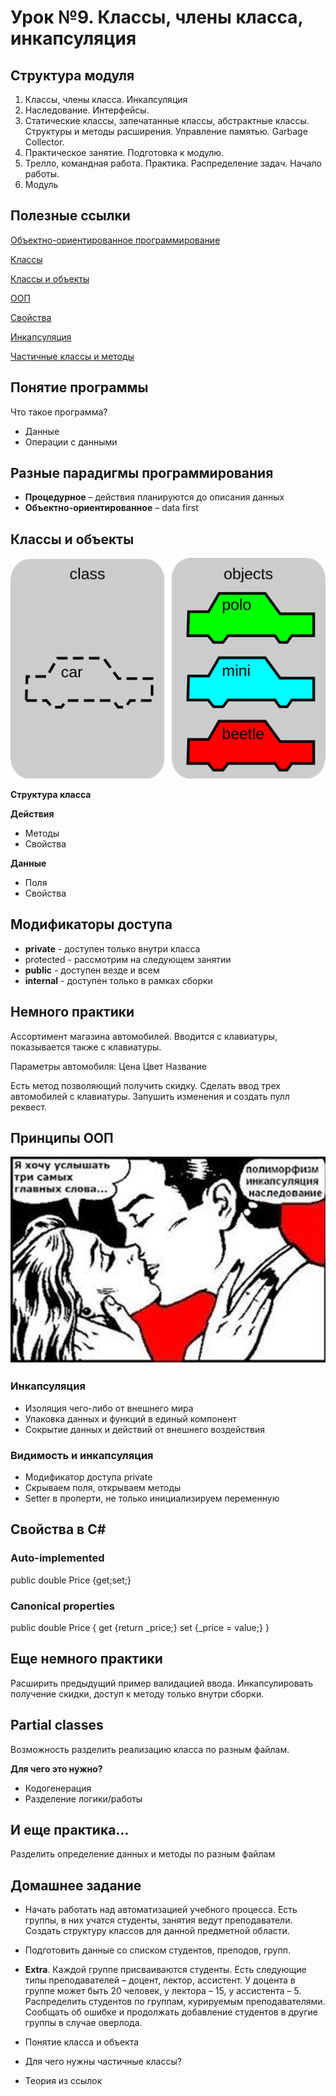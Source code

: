 # Урок №9. Классы, члены класса, инкапсуляция

## Структура модуля

1. Классы, члены класса. Инкапсуляция
2. Наследование. Интерфейсы.
3. Статические классы, запечатанные классы, абстрактные классы. Структуры и методы расширения. Управление памятью. Garbage Collector.
4. Практическое занятие. Подготовка к модулю.
5. Трелло, командная работа. Практика. Распределение задач. Начало работы.
6. Модуль

## Полезные ссылки

[Объектно-ориентированное программирование](https://docs.microsoft.com/en-us/dotnet/csharp/programming-guide/concepts/object-oriented-programming)

[Классы](https://docs.microsoft.com/ru-ru/dotnet/csharp/programming-guide/classes-and-structs/classes)

[Классы и объекты](https://docs.microsoft.com/ru-ru/dotnet/csharp/tour-of-csharp/classes-and-objects)

[ООП](https://metanit.com/sharp/tutorial/3.1.php)

[Свойства](https://docs.microsoft.com/en-us/dotnet/csharp/programming-guide/classes-and-structs/properties)

[Инкапсуляция](https://www.tutorialspoint.com/csharp/csharp_encapsulation.htm)

[Частичные классы и методы](https://docs.microsoft.com/en-us/dotnet/csharp/programming-guide/classes-and-structs/partial-classes-and-methods)

## Понятие программы

Что такое программа?

* Данные
* Операции с данными

## Разные парадигмы программирования

* **Процедурное** – действия планируются до описания данных
* **Объектно-ориентированное** – data first

## Классы и объекты

![Классы и объекты](/Module-2/images/classes-objects.png)

**Структура класса**

**Действия**

* Методы
* Свойства

**Данные**
* Поля
* Свойства

## Модификаторы доступа

* **private** - доступен только внутри класса
* protected - рассмотрим на следующем занятии
* **public** - доступен везде и всем
* **internal** - доступен только в рамках сборки

## Немного практики

Ассортимент магазина автомобилей. Вводится с клавиатуры, показывается также с клавиатуры.

Параметры автомобиля:
Цена
Цвет
Название

Есть метод позволяющий получить скидку. 
Сделать ввод трех автомобилей с клавиатуры. Запушить изменения и создать пулл реквест.

## Принципы ООП

![Главные принципы ООП](/Module-2/images/opp-principles.png)

### Инкапсуляция

* Изоляция чего-либо от внешнего мира
* Упаковка данных и функций в единый компонент
* Сокрытие данных и действий от внешнего воздействия

### Видимость и инкапсуляция

* Модификатор доступа private
* Скрываем поля, открываем методы
* Setter в проперти, не только инициализируем переменную

## Свойства в C#

### Auto-implemented

public double Price {get;set;}

### Canonical properties

public double Price 
{
	get {return _price;}
	set {_price = value;}
}

## Еще немного практики

Расширить предыдущий пример валидацией ввода. Инкапсулировать получение скидки, доступ к методу только внутри сборки.

## Partial classes

Возможность разделить реализацию класса по разным файлам.

**Для чего это нужно?**

* Кодогенерация
* Разделение логики/работы

## И еще практика...

Разделить определение данных и методы по разным файлам

## Домашнее задание

* Начать работать над автоматизацией учебного процесса. Есть группы, в них учатся студенты, занятия ведут 
преподаватели. Создать структуру классов для данной предметной области.

* Подготовить данные со списком студентов, преподов, групп.

* **Extra**. Каждой группе присваиваются студенты. Есть следующие типы преподавателей – доцент, лектор, ассистент. У доцента в группе может быть 20 человек, у лектора – 15, у ассистента – 5. Распределить студентов по группам, курируемым преподавателями. Сообщать об ошибке и продолжать добавление студентов в другие группы в случае оверлода.

* Понятие класса и объекта
* Для чего нужны частичные классы?
* Теория из ссылок
